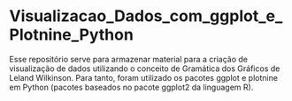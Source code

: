 # Visualizacao_Dados_com_ggplot_e_Plotnine_Python
Esse repositório serve para armazenar material para a criação de visualização de dados utilizando o conceito de Gramática dos Gráficos de Leland Wilkinson. Para tanto, foram utilizado os pacotes ggplot e plotnine em Python (pacotes baseados no pacote ggplot2 da linguagem R).
